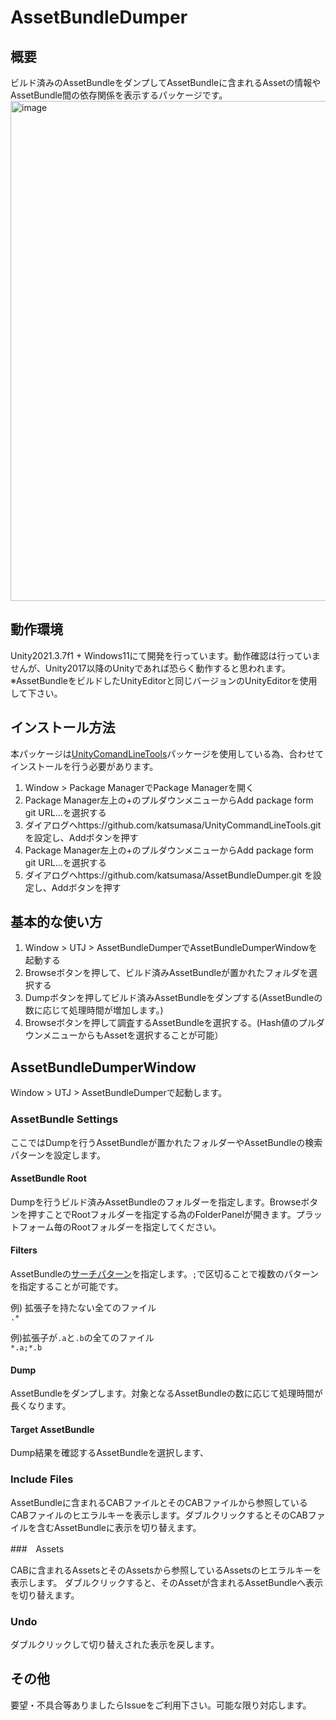 # AssetBundleDumper

## 概要

ビルド済みのAssetBundleをダンプしてAssetBundleに含まれるAssetの情報やAssetBundle間の依存関係を表示するパッケージです。
<img width="800" alt="image" src="https://user-images.githubusercontent.com/29646672/213997131-1fc3d454-6c30-429e-ac8b-8a96669b41fa.png">


## 動作環境

Unity2021.3.7f1 + Windows11にて開発を行っています。動作確認は行っていませんが、Unity2017以降のUnityであれば恐らく動作すると思われます。
※AssetBundleをビルドしたUnityEditorと同じバージョンのUnityEditorを使用して下さい。

## インストール方法

本パッケージは[UnityComandLineTools](https://github.com/katsumasa/UnityCommandLineTools.git)パッケージを使用している為、合わせてインストールを行う必要があります。

1. Window > Package ManagerでPackage Managerを開く
2. Package Manager左上の+のプルダウンメニューからAdd package form git URL...を選択する
3. ダイアログへhttps://github.com/katsumasa/UnityCommandLineTools.git を設定し、Addボタンを押す
4. Package Manager左上の+のプルダウンメニューからAdd package form git URL...を選択する
5. ダイアログへhttps://github.com/katsumasa/AssetBundleDumper.git を設定し、Addボタンを押す


## 基本的な使い方

1. Window > UTJ > AssetBundleDumperでAssetBundleDumperWindowを起動する
2. Browseボタンを押して、ビルド済みAssetBundleが置かれたフォルダを選択する
3. Dumpボタンを押してビルド済みAssetBundleをダンプする(AssetBundleの数に応じて処理時間が増加します。)
4. Browseボタンを押して調査するAssetBundleを選択する。(Hash値のプルダウンメニューからもAssetを選択することが可能）

## AssetBundleDumperWindow

Window > UTJ > AssetBundleDumperで起動します。

### AssetBundle Settings

ここではDumpを行うAssetBundleが置かれたフォルダーやAssetBundleの検索パターンを設定します。

#### AssetBundle Root

Dumpを行うビルド済みAssetBundleのフォルダーを指定します。Browseボタンを押すことでRootフォルダーを指定する為のFolderPanelが開きます。プラットフォーム毎のRootフォルダーを指定してください。

#### Filters

AssetBundleの[サーチパターン](https://learn.microsoft.com/ja-jp/dotnet/api/system.io.directory.getfiles?view=net-6.0)を指定します。`;`で区切ることで複数のパターンを指定することが可能です。

例) 拡張子を持たない全てのファイル </br>
`.*` </br>
 
例)拡張子が`.a`と`.b`の全てのファイル </br>
`*.a;*.b` </br>

#### Dump

AssetBundleをダンプします。対象となるAssetBundleの数に応じて処理時間が長くなります。


#### Target AssetBundle

Dump結果を確認するAssetBundleを選択します、


### Include Files

AssetBundleに含まれるCABファイルとそのCABファイルから参照しているCABファイルのヒエラルキーを表示します。ダブルクリックするとそのCABファイルを含むAssetBundleに表示を切り替えます。

###　Assets

CABに含まれるAssetsとそのAssetsから参照しているAssetsのヒエラルキーを表示します。
ダブルクリックすると、そのAssetが含まれるAssetBundleへ表示を切り替えます。

### Undo

ダブルクリックして切り替えされた表示を戻します。

## その他

要望・不具合等ありましたらIssueをご利用下さい。可能な限り対応します。




